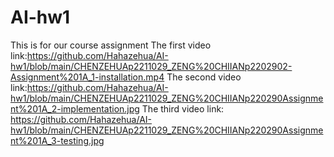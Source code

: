 # AI-hw1
This is for our course assignment
The first video link:https://github.com/Hahazehua/AI-hw1/blob/main/CHENZEHUAp2211029_ZENG%20CHIIANp2202902-Assignment%201A_1-installation.mp4
The second video link:https://github.com/Hahazehua/AI-hw1/blob/main/CHENZEHUAp2211029_ZENG%20CHIIANp220290Assignment%201A_2-implementation.jpg
The third video link: https://github.com/Hahazehua/AI-hw1/blob/main/CHENZEHUAp2211029_ZENG%20CHIIANp220290Assignment%201A_3-testing.jpg
